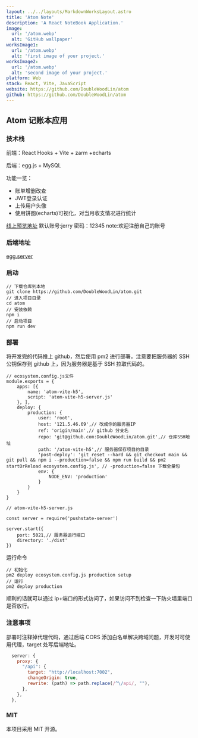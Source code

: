 ```yaml
---
layout: ../../layouts/MarkdownWorksLayout.astro
title: 'Atom Note'
description: 'A React NoteBook Application.'
image:
  url: '/atom.webp'
  alt: 'GitHub wallpaper'
worksImage1:
  url: '/atom.webp'
  alt: 'first image of your project.'
worksImage2:
  url: '/atom.webp'
  alt: 'second image of your project.'
platform: Web
stack: React, Vite, JavaScript
website: https://github.com/DoubleWoodLin/atom
github: https://github.com/DoubleWoodLin/atom
---
```


## Atom 记账本应用

### 技术栈

前端：React Hooks + Vite + zarm +echarts

后端：egg.js + MySQL

功能一览：

<ul>
<li>账单增删改查</li>
<li>JWT登录认证</li>
<li>上传用户头像</li>
<li>使用饼图(echarts)可视化，对当月收支情况进行统计</li>
</ul>

<a href="http://121.5.46.69:5021">线上预览地址</a>
默认账号:jerry
密码：12345
note:欢迎注册自己的账号

### 后端地址

<a href="https://github.com/DoubleWoodLin/egg-server">egg.server</a>

### 启动

```
// 下载仓库到本地
git clone https://github.com/DoubleWoodLin/atom.git
// 进入项目目录
cd atom
// 安装依赖
npm i
// 启动项目
npm run dev
```

### 部署

将开发完的代码推上 github，然后使用 pm2 进行部署，注意要把服务器的 SSH 公钥保存到 github 上，因为服务器是基于 SSH 拉取代码的。

```javascrpt
// ecosystem.config.js文件
module.exports = {
    apps: [{
        name: 'atom-vite-h5',
        script: 'atom-vite-h5-server.js'
    }, ],
    deploy: {
        production: {
            user: 'root',
            host: '121.5.46.69',// 改成你的服务器IP
            ref: 'origin/main',// github 分支名
            repo: 'git@github.com:DoubleWoodLin/atom.git',// 仓库SSH地址
            path: '/atom-vite-h5',// 服务器保存项目的目录
            'post-deploy': 'git reset --hard && git checkout main && git pull && npm i --production=false && npm run build && pm2 startOrReload ecosystem.config.js', // -production=false 下载全量包
            env: {
                NODE_ENV: 'production'
            }
        }
    }
}

// atom-vite-h5-server.js

const server = require('pushstate-server')

server.start({
    port: 5021,// 服务器运行端口
    directory: './dist'
})
```

运行命令

```
// 初始化
pm2 deploy ecosystem.config.js production setup
// 运行
pm2 deploy production
```

顺利的话就可以通过 ip+端口的形式访问了，如果访问不到检查一下防火墙里端口是否放行。

### 注意事项

部署时注释掉代理代码，通过后端 CORS 添加白名单解决跨域问题，开发时可使用代理，target 处写后端地址。

```javascript
  server: {
    proxy: {
      "/api": {
        target: "http://localhost:7002",
        changeOrigin: true,
        rewrite: (path) => path.replace(/^\/api/, ""),
      },
    },
  },
```

### MIT

本项目采用 MIT 开源。
